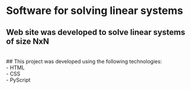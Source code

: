 # Software for solving linear systems
## Web site was developed to solve linear systems of size NxN
<br>
## This project was developed using the following technologies:
<br>
- HTML
<br>
- CSS
<br>
- PyScript
